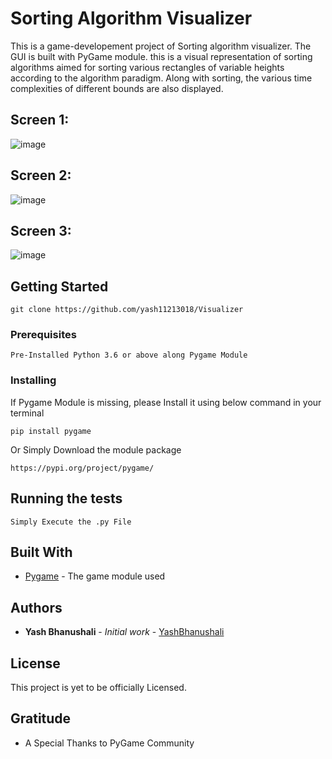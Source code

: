 # Sorting Algorithm Visualizer

This is a game-developement project of Sorting algorithm visualizer. The GUI is built with PyGame module.
this is a visual representation of sorting algorithms aimed for sorting various rectangles of variable heights
according to the algorithm paradigm.
Along with sorting, the various time complexities of different bounds are also displayed.

## Screen 1:
![image](https://github.com/yash11213018/Visualizer/blob/master/screens/sorting_screen1.JPG)
## Screen 2:
![image](https://github.com/yash11213018/Visualizer/blob/master/screens/sorting_screen2.JPG)
## Screen 3:
![image](https://github.com/yash11213018/Visualizer/blob/master/screens/sorting_screen3.JPG)


## Getting Started
```
git clone https://github.com/yash11213018/Visualizer
```

### Prerequisites
```
Pre-Installed Python 3.6 or above along Pygame Module
```

### Installing

If Pygame Module is missing, please Install it using below command in your terminal


```
pip install pygame
```

Or Simply Download the module package

```
https://pypi.org/project/pygame/
```


## Running the tests

```
Simply Execute the .py File
```

## Built With

* [Pygame](https://pypi.org/project/pygame/) - The game module used

## Authors

* **Yash Bhanushali** - *Initial work* - [YashBhanushali](https://github.com/yash11213018)


## License

This project is yet to be officially Licensed.


## Gratitude

* A Special Thanks to PyGame Community
